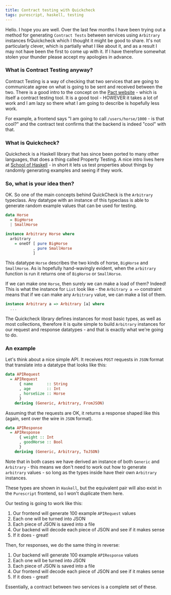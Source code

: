 ```yaml
---
title: Contract testing with Quickcheck
tags: purescript, haskell, testing
---
```


Hello. I hope you are well. Over the last few months I have been trying out a
method for generating `Contract Tests` between services using `Arbitrary`
instances frQuickcheck which
I thought it might be good to share. It's not particularly clever, which is
partially what I like about it, and as a result I may not have been the first
to come up with it. If I have therefore somewhat stolen your thunder please
accept my apologies in advance.

### What is Contract Testing anyway?

Contract Testing is a way of checking that two services that are going to
communicate agree on what is going to be sent and received between the two.
There is a good intro to the concept on the [Pact
website](https://docs.pact.io/) - which is itself a contract testing tool. It
is a good tool - HOWEVER it takes a lot of work and I am lazy so there what I
am going to describe is hopefully less work.

For example, a frontend says "I am going to call `/users/horse/1000` - is that cool?"
and the contract test confirms that the backend is indeed "cool" with that.

### What is Quickcheck?

Quickcheck is a Haskell library that has since been ported to many other
languages, that does a thing called Property Testing. A nice intro lives here
at [School of
Haskell](https://www.schoolofhaskell.com/user/pbv/an-introduction-to-quickcheck-testing) - in short it lets us test properties about things by randomly generating examples and seeing if they work.

### So, what is your idea then?

OK. So one of the main concepts behind QuickCheck is the `Arbitrary` typeclass.
Any datatype with an instance of this typeclass is able to generate random
example values that can be used for testing.

```haskell
data Horse
  = BigHorse
  | SmallHorse

instance Arbitrary Horse where
  arbitrary 
    = oneOf [ pure BigHorse
            , pure SmallHorse
            ]
```

This datatype `Horse` describes the two kinds of horse, `BigHorse` and `SmallHorse`. As is hopefully hand-wavingly evident, when the `arbitrary` function is run it returns one of `BigHorse` or `SmallHorse`.

If we can make one `Horse`, then surely we can make a load of them? Indeed!
This is what the instance for `List` look like - the `Arbitrary a =>`
constraint means that if we can make any `Arbitrary` value, we can make a list
of them.

```haskell
instance Arbitrary a => Arbitrary [a] where
  ...
```

The Quickcheck library defines instances for most basic types, as well as most
collections, therefore it is quite simple to build `Arbitrary` instances for
our request and response datatypes - and that is exactly what we're going to
do.

### An example

Let's think about a nice simple API. It receives `POST` requests in `JSON` format that translate into a datatype that looks like this:

```haskell
data APIRequest
  = APIRequest
      { name      :: String
      , age       :: Int
      , horseSize :: Horse 
      }
    deriving (Generic, Arbitrary, FromJSON)
```

Assuming that the requests are OK, it returns a response shaped like this
(again, sent over the wire in `JSON` format).

```haskell
data APIResponse
  = APIResponse
      { weight :: Int
      , goodHorse :: Bool
      }
    deriving (Generic, Arbitrary, ToJSON)
```

Note that in both cases we have derived an instance of both `Generic` and `Arbitrary` - this means we don't need to work out how to generate `arbitrary` values - so long as the types inside have their own `Arbitrary` instances.

These types are shown in `Haskell`, but the equivalent pair will also exist in
the `Purescript` frontend, so I won't duplicate them here. 

Our testing is going to work like this:

1. Our frontend will generate 100 example `APIRequest` values
2. Each one will be turned into JSON
3. Each piece of JSON is saved into a file
4. Our backend will decode each piece of JSON and see if it makes sense
5. If it does - great!

Then, for responses, we do the same thing in reverse:

1. Our backend will generate 100 example `APIResponse` values
2. Each one will be turned into JSON
3. Each piece of JSON is saved into a file
4. Our frontend will decode each piece of JSON and see if it makes sense
5. If it does - great!

Essentially, a contract between two services is a complete set of these.
